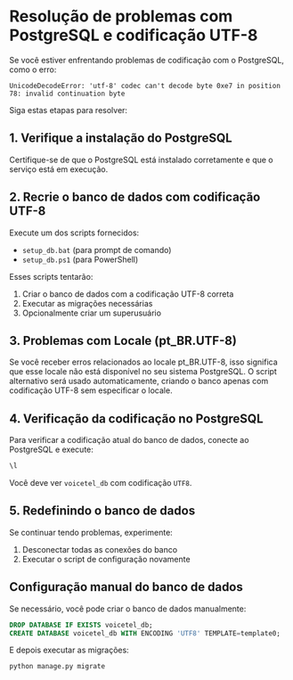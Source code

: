 # Resolução de problemas com PostgreSQL e codificação UTF-8

Se você estiver enfrentando problemas de codificação com o PostgreSQL, como o erro:
```
UnicodeDecodeError: 'utf-8' codec can't decode byte 0xe7 in position 78: invalid continuation byte
```

Siga estas etapas para resolver:

## 1. Verifique a instalação do PostgreSQL

Certifique-se de que o PostgreSQL está instalado corretamente e que o serviço está em execução.

## 2. Recrie o banco de dados com codificação UTF-8

Execute um dos scripts fornecidos:
- `setup_db.bat` (para prompt de comando)
- `setup_db.ps1` (para PowerShell)

Esses scripts tentarão:
1. Criar o banco de dados com a codificação UTF-8 correta
2. Executar as migrações necessárias
3. Opcionalmente criar um superusuário

## 3. Problemas com Locale (pt_BR.UTF-8)

Se você receber erros relacionados ao locale pt_BR.UTF-8, isso significa que esse locale não está disponível no seu sistema PostgreSQL. O script alternativo será usado automaticamente, criando o banco apenas com codificação UTF-8 sem especificar o locale.

## 4. Verificação da codificação no PostgreSQL

Para verificar a codificação atual do banco de dados, conecte ao PostgreSQL e execute:
```sql
\l
```

Você deve ver `voicetel_db` com codificação `UTF8`.

## 5. Redefinindo o banco de dados

Se continuar tendo problemas, experimente:
1. Desconectar todas as conexões do banco
2. Executar o script de configuração novamente

## Configuração manual do banco de dados

Se necessário, você pode criar o banco de dados manualmente:

```sql
DROP DATABASE IF EXISTS voicetel_db;
CREATE DATABASE voicetel_db WITH ENCODING 'UTF8' TEMPLATE=template0;
```

E depois executar as migrações:
```
python manage.py migrate
```
